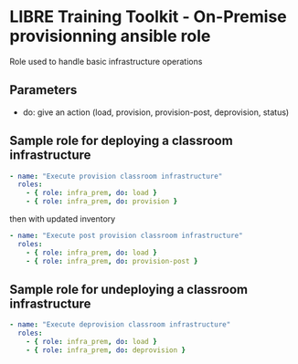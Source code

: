 # LIBRE Training Toolkit - On-Premise provisionning ansible role

Role used to handle basic infrastructure operations


## Parameters

- do: give an action (load, provision, provision-post, deprovision, status)

## Sample role for deploying a classroom infrastructure
```yaml
- name: "Execute provision classroom infrastructure"
  roles:
    - { role: infra_prem, do: load }
    - { role: infra_prem, do: provision }
```
then with updated inventory
```yaml
- name: "Execute post provision classroom infrastructure"
  roles:
    - { role: infra_prem, do: load }
    - { role: infra_prem, do: provision-post }
```

## Sample role for undeploying a classroom infrastructure
```yaml
- name: "Execute deprovision classroom infrastructure"
  roles:
    - { role: infra_prem, do: load }
    - { role: infra_prem, do: deprovision }
```
